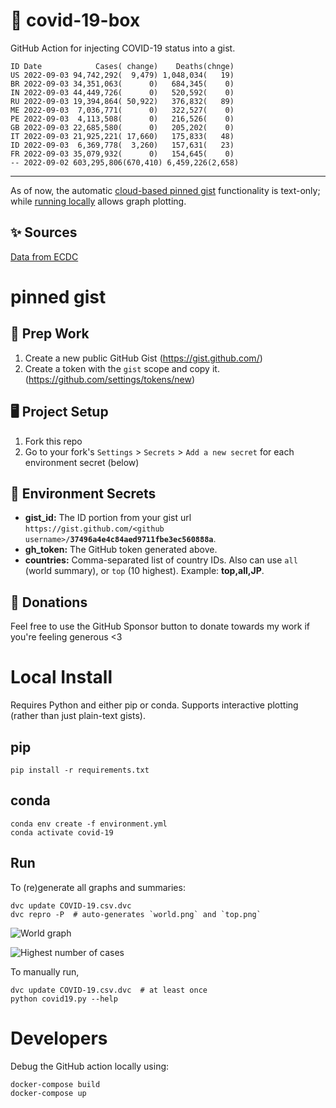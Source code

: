 # 🏥 covid-19-box

GitHub Action for injecting COVID-19 status into a gist.

```
ID Date            Cases( change)    Deaths(chnge)
US 2022-09-03 94,742,292(  9,479) 1,048,034(   19)
BR 2022-09-03 34,351,063(      0)   684,345(    0)
IN 2022-09-03 44,449,726(      0)   520,592(    0)
RU 2022-09-03 19,394,864( 50,922)   376,832(   89)
ME 2022-09-03  7,036,771(      0)   322,527(    0)
PE 2022-09-03  4,113,508(      0)   216,526(    0)
GB 2022-09-03 22,685,580(      0)   205,202(    0)
IT 2022-09-03 21,925,221( 17,660)   175,833(   48)
ID 2022-09-03  6,369,778(  3,260)   157,631(   23)
FR 2022-09-03 35,079,932(      0)   154,645(    0)
-- 2022-09-02 603,295,806(670,410) 6,459,226(2,658)
```

---

As of now, the automatic [cloud-based pinned gist](#pinned-gist) functionality is text-only;
while [running locally](#local-install) allows graph plotting.

## ✨ Sources

[Data from ECDC](https://www.ecdc.europa.eu/en/publications-data/download-todays-data-geographic-distribution-covid-19-cases-worldwide)

# pinned gist

## 🎒 Prep Work
1. Create a new public GitHub Gist (https://gist.github.com/)
1. Create a token with the `gist` scope and copy it. (https://github.com/settings/tokens/new)

## 🖥 Project Setup
1. Fork this repo
1. Go to your fork's `Settings` > `Secrets` > `Add a new secret` for each environment secret (below)

## 🤫 Environment Secrets
- **gist_id:** The ID portion from your gist url `https://gist.github.com/<github username>/`**`37496a4e4c84aed9711fbe3ec560888a`**.
- **gh_token:** The GitHub token generated above.
- **countries:** Comma-separated list of country IDs. Also can use `all` (world summary), or `top` (10 highest). Example: **top,all,JP**.

## 💸 Donations

Feel free to use the GitHub Sponsor button to donate towards my work if you're feeling generous <3

# Local Install

Requires Python and either pip or conda. Supports interactive plotting (rather than just plain-text gists).

## pip

```
pip install -r requirements.txt
```

## conda

```
conda env create -f environment.yml
conda activate covid-19
```

## Run

To (re)generate all graphs and summaries:

```
dvc update COVID-19.csv.dvc
dvc repro -P  # auto-generates `world.png` and `top.png`
```

![World graph](world.png)

![Highest number of cases](top.png)

To manually run,

```
dvc update COVID-19.csv.dvc  # at least once
python covid19.py --help
```

# Developers

Debug the GitHub action locally using:

```
docker-compose build
docker-compose up
```
